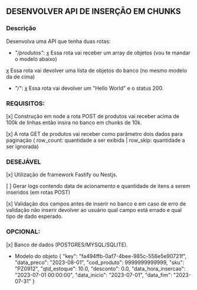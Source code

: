## DESENVOLVER API DE INSERÇÃO EM CHUNKS

### Descrição 

Desenvolva uma API que tenha duas rotas:
* *"/produtos"*:
[x](POST) Essa rota vai receber um array de objetos (vou te mandar o modelo abaixo)

[x](GET) Essa rota vai devolver uma lista de objetos do banco (no mesmo modelo da de cima)


* *"/"*:
[x](GET) Essa rota vai devolver um "Hello World" e o status 200.

### REQUISITOS:

[x] Construção em node a rota POST de produtos vai receber acima de 100k de linhas então insira no banco em chunks de 10k.

[x] A rota GET de produtos vai receber como parâmetro dois dados para paginação ( row_count:  quantidade a ser exibida | row_skip: quantidade a ser ignorada) 

### DESEJÁVEL 
[x] Utilização de framework Fastify ou Nestjs. 

[ ] Gerar logs contendo data de acionamento e quantidade de itens a serem inseridos (em rotas POST)

[x] Validação dos campos antes de inserir no banco e em caso de erro de validação não inserir devolver ao usuário qual campo está errado e qual tipo de dado esperado.

### OPCIONAL:

[x] Banco de dados (POSTGRES/MYSQL/SQLITE).

- Modelo do objeto 
{
  "key": "fa494ffb-0af7-4bee-985c-556e5e90721f",
  "data_preco": "2023-08-01",
  "cod_produto": 9999999999999,
  "sku": "PZ0912",
  "qtd_estoque": 10.0,
  "desconto": 0.0,
  "data_hora_insercao": "2023-07-01 00:00:00",
  "data_inicio": "2023-07-01",
  "data_fim": "2023-07-31"
}